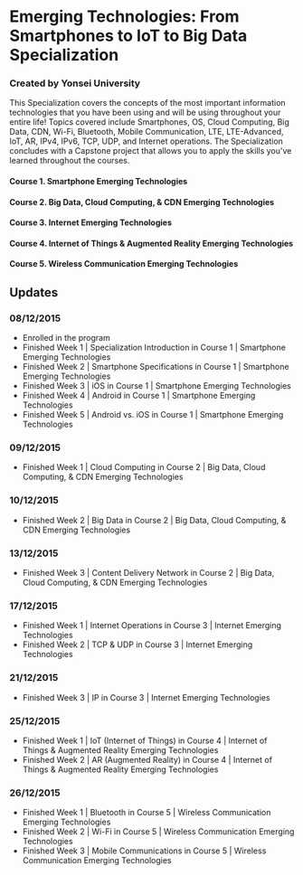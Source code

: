 # Emerging Technologies: From Smartphones to IoT to Big Data Specialization
### Created by Yonsei University

This Specialization covers the concepts of the most important information technologies that you have been using and will be using throughout your entire life! Topics covered include Smartphones, OS, Cloud Computing, Big Data, CDN, Wi-Fi, Bluetooth, Mobile Communication, LTE, LTE-Advanced, IoT, AR, IPv4, IPv6, TCP, UDP, and Internet operations. The Specialization concludes with a Capstone project that allows you to apply the skills you've learned throughout the courses.

#### Course 1. Smartphone Emerging Technologies
#### Course 2. Big Data, Cloud Computing, & CDN Emerging Technologies
#### Course 3. Internet Emerging Technologies
#### Course 4. Internet of Things & Augmented Reality Emerging Technologies
#### Course 5. Wireless Communication Emerging Technologies

## Updates
### 08/12/2015
- Enrolled in the program
- Finished Week 1 | Specialization Introduction in Course 1 | Smartphone Emerging Technologies
- Finished Week 2 | Smartphone Specifications in Course 1 | Smartphone Emerging Technologies
- Finished Week 3 | iOS in Course 1 | Smartphone Emerging Technologies
- Finished Week 4 | Android in Course 1 | Smartphone Emerging Technologies
- Finished Week 5 | Android vs. iOS in Course 1 | Smartphone Emerging Technologies

### 09/12/2015
- Finished Week 1 | Cloud Computing in Course 2 | Big Data, Cloud Computing, & CDN Emerging Technologies

### 10/12/2015
- Finished Week 2 | Big Data in Course 2 | Big Data, Cloud Computing, & CDN Emerging Technologies

### 13/12/2015
- Finished Week 3 | Content Delivery Network in Course 2 | Big Data, Cloud Computing, & CDN Emerging Technologies

### 17/12/2015
- Finished Week 1 | Internet Operations in Course 3 | Internet Emerging Technologies
- Finished Week 2 | TCP & UDP in Course 3 | Internet Emerging Technologies

### 21/12/2015
- Finished Week 3 | IP in Course 3 | Internet Emerging Technologies

### 25/12/2015
- Finished Week 1 | IoT (Internet of Things) in Course 4 | Internet of Things & Augmented Reality Emerging Technologies
- Finished Week 2 | AR (Augmented Reality) in Course 4 | Internet of Things & Augmented Reality Emerging Technologies

### 26/12/2015
- Finished Week 1 | Bluetooth in Course 5 | Wireless Communication Emerging Technologies
- Finished Week 2 | Wi-Fi in Course 5 | Wireless Communication Emerging Technologies
- Finished Week 3 | Mobile Communications in Course 5 | Wireless Communication Emerging Technologies